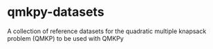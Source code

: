 # qmkpy-datasets
A collection of reference datasets for the quadratic multiple knapsack problem (QMKP) to be used with QMKPy
